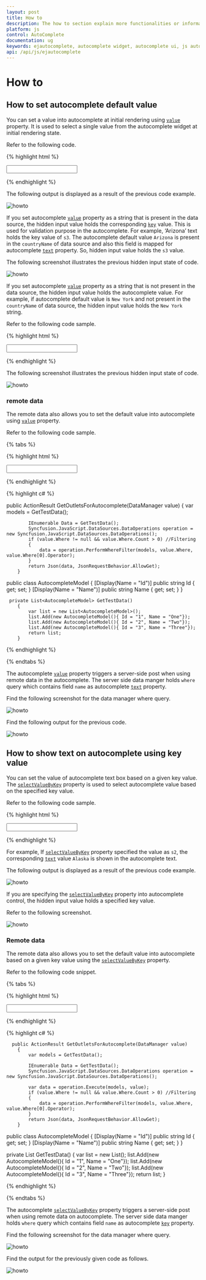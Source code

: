 ```yaml
---
layout: post
title: How to
description: The how to section explain more functionalities or informations about Essential Javascript autocomplete control. 
platform: js
control: AutoComplete
documentation: ug
keywords: ejautocomplete, autocomplete widget, autocomplete ui, js autocomplete, jquery autocomplete, web autocomplete, ej autocomplete, essential javascript autocomplete,   
api: /api/js/ejautocomplete
---
```


# How to

## How to set autocomplete default value

You can set a value into autocomplete at initial rendering using [`value`](https://help.syncfusion.com/api/js/ejautocomplete#members:value) property.  It is used to select a single value from the autocomplete widget at initial rendering state. 

Refer to the following code.

{% highlight html %}

<input type="text" id="selectState" />
           
<script type="text/javascript" class="jsScript">
        $(function () {
            var states = [
                 { index: "s1", countryName: "Alabama" }, 
                 { index: "s2", countryName: "Alaska" },
                 { index: "s3", countryName: "Arizona" } 
            ];

            $('#selectState').ejAutocomplete({
                dataSource: states,
                fields: { key: "index", text: "countryName" },
    	        value: "Arizona"
            });
         });
</script>

{% endhighlight %}

The following output is displayed as a result of the previous code example.

![howto](how-to_images/howto1.png)

If you set autocomplete [`value`](https://help.syncfusion.com/api/js/ejautocomplete#members:value) property as a string that is present in the data source, the hidden input value holds the corresponding [`key`](https://help.syncfusion.com/api/js/ejautocomplete#members:fields) value.  This is used for validation purpose in the autocomplete.  For example, ‘Arizona’ text holds the key value of `s3`.  The autocomplete default value `Arizona` is present in the `countryName` of data source and also this field is mapped for autocomplete [`text`](https://help.syncfusion.com/api/js/ejautocomplete#members:fields) property. So, hidden input value holds the `s3` value.

The following screenshot illustrates the previous hidden input state of code.

![howto](how-to_images/howto2.png)

If you set autocomplete [`value`](https://help.syncfusion.com/api/js/ejautocomplete#members:value) property as a string that is not present in the data source, the hidden input value holds the autocomplete value.  For example, if autocomplete default value is `New York` and not present in the `countryName` of data source, the hidden input value holds the `New York` string. 

Refer to the following code sample.

{% highlight html %}

<input type="text" id="selectState" />
           
<script type="text/javascript" class="jsScript">
        $(function () {
            var states = [
                 { index: "s1", countryName: "Alabama" }, 
                 { index: "s2", countryName: "Alaska" },
                 { index: "s3", countryName: "Arizona" } 
            ];

            $('#selectState').ejAutocomplete({
                dataSource: states,
                fields: { key: "index", text: "countryName" },
	            value: "New York"
            });
         });
</script>

{% endhighlight %}

The following screenshot illustrates the previous hidden input state of code.

![howto](how-to_images/howto3.png)

### remote data

The remote data also allows you to set the default value into autocomplete using [`value`](https://help.syncfusion.com/api/js/ejautocomplete#members:value) property. 

Refer to the following code sample.

{% tabs %}

{% highlight html %}

<input type="text" id="selectCar" />

<script type="text/javascript" class="jsScript">
        $(function () {
            var dataManger = ej.DataManager({
                url: "/Autocomplete/GetOutletsForAutocomplete", crossDomain: true, adaptor: new ej.UrlAdaptor() });
            $('#selectCar').ejAutocomplete({
                dataSource: dataManger,
                fields: { key: "Id", text: "Name" },
    	        value: "Two"
            });
        });
</script>

{% endhighlight  %}

{% highlight c# %}

public ActionResult GetOutletsForAutocomplete(DataManager value)
        {
            var models = GetTestData();

            IEnumerable Data = GetTestData();
            Syncfusion.JavaScript.DataSources.DataOperations operation = new Syncfusion.JavaScript.DataSources.DataOperations();
            if (value.Where != null && value.Where.Count > 0) //Filtering 
            {
                data = operation.PerformWhereFilter(models, value.Where, value.Where[0].Operator);
            }
            return Json(data, JsonRequestBehavior.AllowGet);
        }

  public class AutocompleteModel
    {
        [Display(Name = "Id")]
        public string Id { get; set; }
        [Display(Name = "Name")]
        public string Name { get; set; }
    }

     private List<AutocompleteModel> GetTestData()
        {
            var list = new List<AutocompleteModel>();
            list.Add(new AutocompleteModel(){ Id = "1", Name = "One"});
            list.Add(new AutocompleteModel(){ Id = "2", Name = "Two"});
            list.Add(new AutocompleteModel(){ Id = "3", Name = "Three"});
            return list;
        }

{% endhighlight  %}

{% endtabs %}

The autocomplete [`value`](https://help.syncfusion.com/api/js/ejautocomplete#members:value) property triggers a server-side post when using remote data in the autocomplete.  The server side data manger holds `where` query which contains field `name` as autocomplete [`text`](https://help.syncfusion.com/api/js/ejautocomplete#members:fields) property.

Find the following screenshot for the data manager where query.

![howto](how-to_images/howto6.png)

Find the following output for the previous code.

![howto](how-to_images/howto7.png)

## How to show text on autocomplete using key value

You can set the value of autocomplete text box based on a given key value.  The [`selectValueByKey`](https://help.syncfusion.com/api/js/ejautocomplete#members:selectvaluebykey) property is used to select autocomplete value based on the specified key value. 

Refer to the following code sample. 

{% highlight html %}

<input type="text" id="selectState" />
           
<script type="text/javascript" class="jsScript">
        $(function () {
            var states = [
                 { index: "s1", countryName: "Alabama" }, 
                 { index: "s2", countryName: "Alaska" },
                 { index: "s3", countryName: "Arizona" } 
            ];

            $('#selectState').ejAutocomplete({
                dataSource: states,
                fields: { key: "index", text: "countryName" },
	            selectValueByKey: "s2"
            });
         });
</script>

{% endhighlight %}

For example, If [`selectValueByKey`](https://help.syncfusion.com/api/js/ejautocomplete#members:selectvaluebykey) property specified the value as `s2`, the corresponding [`text`](https://help.syncfusion.com/api/js/ejautocomplete#members:fields) value `Alaska` is shown in the autocomplete text.

The following output is displayed as a result of the previous code example.

![howto](how-to_images/howto4.png)

If you are specifying the [`selectValueByKey`](https://help.syncfusion.com/api/js/ejautocomplete#members:selectvaluebykey) property into autocomplete control, the hidden input value holds a specified key value. 

Refer to the following screenshot. 

![howto](how-to_images/howto5.png)

### Remote data

The remote data also allows you to set the default value into autocomplete based on a given key value using the [`selectValueByKey`](https://help.syncfusion.com/api/js/ejautocomplete#members:selectvaluebykey) property.

Refer to the following code snippet.

{% tabs %}

{% highlight html %}

<input type="text" id="selectCar" />

<script type="text/javascript" class="jsScript">
        $(function () {
            var dataManger = ej.DataManager({
                url: "/Autocomplete/GetOutletsForAutocomplete", crossDomain: true, adaptor: new ej.UrlAdaptor() });
            $('#selectCar').ejAutocomplete({
                dataSource: dataManger,
                fields: { key: "Id", text: "Name" },
	            selectValueByKey: "2"
            });
        });
        
    </script>

{% endhighlight  %}

{% highlight c# %}

      public ActionResult GetOutletsForAutocomplete(DataManager value)
        {
            var models = GetTestData();

            IEnumerable Data = GetTestData();
            Syncfusion.JavaScript.DataSources.DataOperations operation = new Syncfusion.JavaScript.DataSources.DataOperations();

            var data = operation.Execute(models, value);
            if (value.Where != null && value.Where.Count > 0) //Filtering 
            {
                data = operation.PerformWhereFilter(models, value.Where, value.Where[0].Operator);
            }
            return Json(data, JsonRequestBehavior.AllowGet);
        }

public class AutocompleteModel
    {
        [Display(Name = "Id")]
        public string Id { get; set; }
        [Display(Name = "Name")]
        public string Name { get; set; }
    }

   private List<AutocompleteModel> GetTestData()
        {
            var list = new List<AutocompleteModel>();
            list.Add(new AutocompleteModel(){ Id = "1", Name = "One"});
            list.Add(new AutocompleteModel(){ Id = "2", Name = "Two"});
            list.Add(new AutocompleteModel(){ Id = "3", Name = "Three"});
            return list;
        }

{% endhighlight  %}

{% endtabs %}

The autocomplete [`selectValueByKey`](https://help.syncfusion.com/api/js/ejautocomplete#members:selectvaluebykey) property triggers a server-side post when using remote data on autocomplete.  The server side data manger holds `where` query which contains field `name` as autocomplete [`key`](https://help.syncfusion.com/api/js/ejautocomplete#members:fields) property.

Find the following screenshot for the data manager where query.

![howto](how-to_images/howto8.png)

Find the output for the previously given code as follows.

![howto](how-to_images/howto9.png)